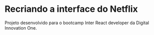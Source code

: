 # Recriando a interface do Netflix

Projeto desenvolvido para o bootcamp Inter React developer da Digital Innovation One.

